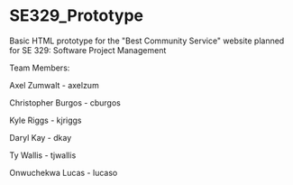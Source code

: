 # SE329_Prototype

Basic HTML prototype for the "Best Community Service" website planned for SE 329: Software Project Management

Team Members:

Axel Zumwalt - axelzum

Christopher Burgos - cburgos

Kyle Riggs - kjriggs

Daryl Kay - dkay

Ty Wallis - tjwallis

Onwuchekwa Lucas - lucaso

